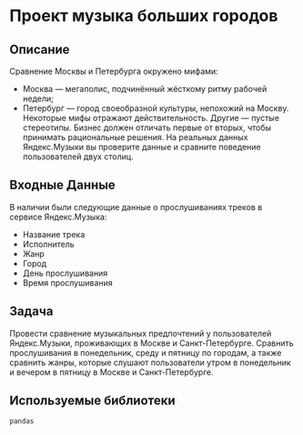 # Проект музыка больших городов
## Описание 
Сравнение Москвы и Петербурга окружено мифами:
- Москва — мегаполис, подчинённый жёсткому ритму рабочей недели;
- Петербург — город своеобразной культуры, непохожий на Москву.
Некоторые мифы отражают действительность. Другие — пустые стереотипы. Бизнес должен отличать первые от вторых, чтобы принимать рациональные решения. На реальных данных Яндекс.Музыки вы проверите данные и сравните поведение пользователей двух столиц.

## Входные Данные
В наличии были следующие данные о прослушиваниях треков в сервисе Яндекс.Музыка:

- Название трека
- Исполнитель
- Жанр
- Город
- День прослушивания
- Время прослушивания

## Задача
Провести сравнение музыкальных предпочтений у пользователей Яндекс.Музыки, проживающих в Москве и Санкт-Петербурге. Сравнить прослушивания в понедельник, среду и пятницу по городам, а также сравнить жанры, которые слушают пользователи утром в понедельник и вечером в пятницу в Москве и Санкт-Петербурге.

## Используемые библиотеки 
``
pandas
``
